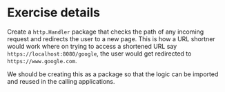 # Exercise details

Create a `http.Handler` package that checks the path of any incoming request and redirects the user to a new page. This is how a URL shortner would work where on trying to access a shortened URL say `https://localhost:8080/google`, the user would get redirected to `https://www.google.com`.

We should be creating this as a package so that the logic can be imported and reused in the calling applications.